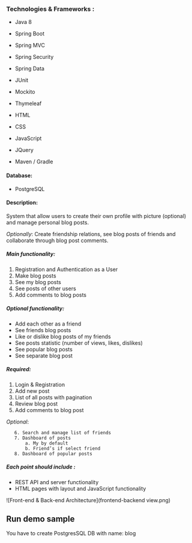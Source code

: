 ### Technologies & Frameworks :

* Java 8
* Spring Boot
* Spring MVC
* Spring Security
* Spring Data

* JUnit
* Mockito
* Thymeleaf

* HTML
* CSS
* JavaScript
* JQuery

* Maven / Gradle

#### Database:

* PostgreSQL

#### Description:

System that allow users to create their own profile with picture (optional) and manage personal blog posts. 

_Optionally_: Create friendship relations, see blog posts of friends and collaborate through blog post comments.

##### Main functionality:

1. Registration and Authentication as a User
2. Make blog posts
3. See my blog posts
4. See posts of other users
5. Add comments to blog posts

##### Optional functionality:

* Add each other as a friend
* See friends blog posts
* Like or dislike blog posts of my friends
* See posts statistic (number of views, likes, dislikes)
* See popular blog posts
* See separate blog post

##### Required:

1. Login & Registration
2. Add new post
3. List of all posts with pagination
4. Review blog post
5. Add comments to blog post

_Optional_:

       6. Search and manage list of friends
       7. Dashboard of posts
           a. My by default
           b. Friend’s if select friend
       8. Dashboard of popular posts

##### Each point should include :

* REST API and server functionality
* HTML pages with layout and JavaScript functionality

![Front-end & Back-end Architecture](frontend-backend view.png)


## Run demo sample
You have to create PostgresSQL DB with name: blog
